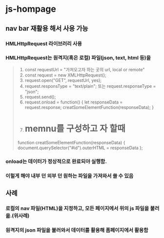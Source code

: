﻿# js-hompage
## nav bar 재활용 해서 사용 가능
### HMLHttpRequest 라이브러리 사용
### HMLHttpRequest는 원격지(혹은 로컬) 파일(json, text, html 등)을
> 1. const requestUrl = "가져오고자 하는 곳의 url, local or remote"
> 2. const request = new XMLHttpRequest();
> 3. request.open("GET", requestUrl, yes);
> 4. request.responsType = "text/plain"; 또는 request.responseType = "json";
> 5. request.send();
> 7. request.onload = function() {
      let responseData = request.response;
      creatSomeElementFunction(responseData);
     }
> 8. # memnu를 구성하고 자 할때
>   function creatSomeElementFunction(responseData) { 
      document.querySelector("#id").outerHTML = responseData };

### onload는 데이터가 정상적으로 완료되야 실행함.
### 이헐게 해야 내부 던 외부 던 원하는 파일을 가져와서 쓸 수 있음

## 사례 
### 로컬의 nav 파일(HTML)을 지정하고, 모든 페이지에서 위의 js 파일을 불러옮.(위사례)
### 원격지의 json 파일을 불러와서 데이터를 활용해 폼페이지에서 활용함
